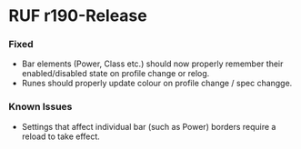 # RUF r190-Release
### Fixed
* Bar elements (Power, Class etc.) should now properly remember their enabled/disabled state on profile change or relog.
* Runes should properly update colour on profile change / spec changge.


### Known Issues
* Settings that affect individual bar (such as Power) borders require a reload to take effect.